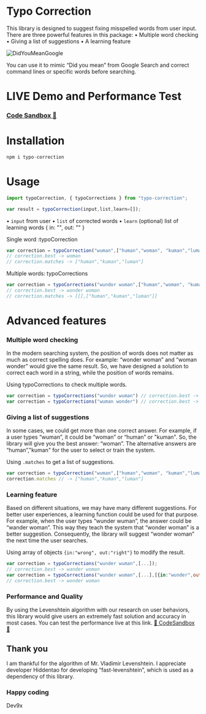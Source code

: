# Typo Correction
This library is designed to suggest fixing misspelled words from user input. 
There are three powerful features in this package:
•	Multiple word checking
•	Giving a list of suggestions
•	A learning feature

![DidYouMeanGoogle](https://vnseattle.com/typoCorrection/GoogleDemo.png)

You can use it to mimic “Did you mean” from Google Search and correct command lines or specific words before searching. 

# LIVE Demo and Performance Test  
### [Code Sandbox 🚀 ](https://codesandbox.io/s/ohhktm?file=/src/typo-correction.js)

# Installation
```js
npm i typo-correction
```

# Usage 
```js
import typoCorrection, { typoCorrections } from "typo-correction";
```

```js
var result = typoCorrection(input,list,learn=[]);
```
•	```input``` from user
•	```list``` of corrected words 
•	```learn``` (optional) list of learning words { in: "", out: "" }

Single word :typoCorrection
```js
var correction = typoCorrection("wuman",["human","woman", "kuman","luman","wonder","winner"...] );
// correction.best -> woman
// correction.matches -> ["human","kuman","luman"] 
```
Multiple words: typoCorrections
```js
var correction = typoCorrections("wundor wuman",["human","woman", "kuman","luman","wonder","winner"...] );
// correction.best -> wonder woman
// correction.matches -> [[],["human","kuman","luman"]] 
```
# Advanced features
### Multiple word checking
In the modern searching system, the position of words does not matter as much as correct spelling does. For example: “wonder woman” and “woman wonder” would give the same result. So, we have designed a solution to correct each word in a string, while the position of words remains. 

Using typoCorrection```s``` to check multiple words.

```js
var correction = typoCorrections("wundor wuman") // correction.best -> wonder woman
var correction = typoCorrections("wuman wonder") // correction.best -> woman wonder 
```

### Giving a list of suggestions
In some cases, we could get more than one correct answer. For example, if a user types “wuman”, it could be “woman” or “human” or "kuman". So, the library will give you the best answer: “woman”. The alternative answers are “human”,"kuman" for the user to select or train the system. 

Using ```.matches``` to get a list of suggestions.
```js
var correction = typoCorrection("wuman",["human","woman", "kuman","luman","wonder","winner"...] );
correction.matches // -> ["human","kuman","luman"] 
```

### Learning feature
Based on different situations, we may have many different suggestions. For better user experiences, a learning function could be used for that purpose. For example, when the user types “wunder wuman”, the answer could be “wander woman”. This way they teach the system that “wonder woman” is a better suggestion. Consequently, the library will suggest “wonder woman” the next time the user searches.  

Using array of objects ```{in:"wrong", out:"right"}``` to modify the result. 

```js
var correction = typoCorrections("wunder wuman",[...]);
// correction.best -> wander woman
var correction = typoCorrections("wunder wuman",[...],[{in:"wunder",out:"wonder"}]);
// correction.best -> wonder woman
```
### Performance and Quality
By using the Levenshtein algorithm with our research on user behaviors, this library would give users an extremely fast solution and accuracy in most cases.
You can test the performance live at this link. 
[🚀  CodeSandbox 🚀 ](https://codesandbox.io/s/ohhktm?file=/src/typo-correction.js)

## Thank you
I am thankful for the algorithm of Mr. Vladimir Levenshtein.
I appreciate developer Hiddentao for developing “fast-levenshtein”, which is used as a dependency of this library. 

### Happy coding
Dev9x